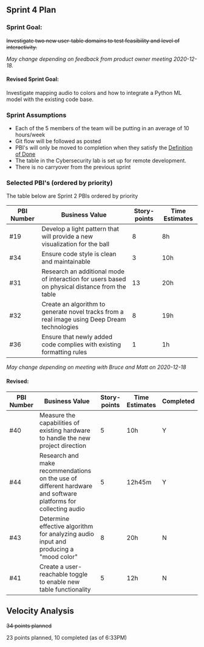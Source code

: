 ## Sprint 4 Plan

### Sprint Goal:
~~Investigate two new user-table domains to test feasibility and level of interactivity.~~

_May change depending on feedback from product owner meeting 2020-12-18._

#### Revised Sprint Goal:
Investigate mapping audio to colors and how to integrate a Python ML model with the existing code base.

### Sprint Assumptions

* Each of the 5 members of the team will be putting in an average of 10 hours/week
* Git flow will be followed as posted
* PBI's will only be moved to completion when they satisfy the [Definition of Done](/msoe.edu/sdl/sd21/sisyphus/msoe-sisbot/-/wikis/Process/Definition%20of%20Done)
* The table in the Cybersecurity lab is set up for remote development.
* There is no carryover from the previous sprint

### Selected PBI's (ordered by priority)

The table below are Sprint 2 PBIs ordered by priority

| PBI Number | Business Value | Story-points | Time Estimates | 
| ---------- | -------------- | ------------ | -------------- |
| #19 | Develop a light pattern that will provide a new visualization for the ball | 8 | 8h |
| #34 | Ensure code style is clean and maintainable | 3 | 10h |
| #31 | Research an additional mode of interaction for users based on physical distance from the table | 13 | 20h |
| #32 | Create an algorithm to generate novel tracks from a real image using Deep Dream technologies | 8 | 19h |
|#36 | Ensure that newly added code complies with existing formatting rules |  1 | 1h |

_May change depending on meeting with Bruce and Matt on 2020-12-18_

#### Revised:
| PBI Number | Business Value | Story-points | Time Estimates | Completed |
| ---------- | -------------- | ------------ | -------------- | --------- | 
| #40        |  Measure the capabilities of existing hardware to handle the new project direction| 5 | 10h | Y | 
| #44 | Research and make recommendations on the use of different hardware and software platforms for collecting audio | 5 | 12h45m | Y |
| #43 | Determine effective algorithm for analyzing audio input and producing a "mood color" |8 | 20h | N| 
| #41 | Create a user-reachable toggle to enable new table functionality | 5 | 12h | N |

## Velocity Analysis
~~34 points planned~~

23 points planned, 10 completed (as of 6:33PM)
